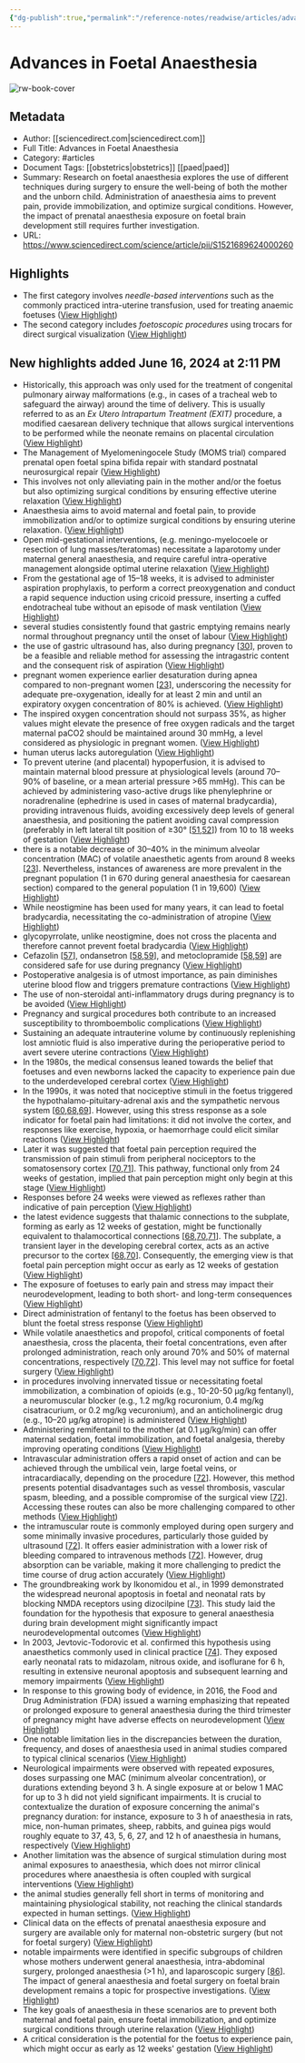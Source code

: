 ```yaml
---
{"dg-publish":true,"permalink":"/reference-notes/readwise/articles/advances-in-foetal-anaesthesia/"}
---
```


# Advances in Foetal Anaesthesia

![rw-book-cover](https://ars.els-cdn.com/content/image/1-s2.0-S1521689624X0004X-cov150h.gif)

## Metadata
- Author: [[sciencedirect.com\|sciencedirect.com]]
- Full Title: Advances in Foetal Anaesthesia
- Category: #articles
- Document Tags: [[obstetrics\|obstetrics]] [[paed\|paed]] 
- Summary: Research on foetal anaesthesia explores the use of different techniques during surgery to ensure the well-being of both the mother and the unborn child. Administration of anaesthesia aims to prevent pain, provide immobilization, and optimize surgical conditions. However, the impact of prenatal anaesthesia exposure on foetal brain development still requires further investigation.
- URL: https://www.sciencedirect.com/science/article/pii/S1521689624000260

## Highlights
- The first category involves *needle-based interventions* such as the commonly practiced intra-uterine transfusion, used for treating anaemic foetuses ([View Highlight](https://read.readwise.io/read/01j0dp15gnw5nd9escet7bvd98))
- The second category includes *foetoscopic procedures* using trocars for direct surgical visualization ([View Highlight](https://read.readwise.io/read/01j0dp2yp1vh3y1vysbp9cqt58))
## New highlights added June 16, 2024 at 2:11 PM
- Historically, this approach was only used for the treatment of congenital pulmonary airway malformations (e.g., in cases of a tracheal web to safeguard the airway) around the time of delivery. This is usually referred to as an *Ex Utero Intrapartum Treatment (EXIT)* procedure, a modified caesarean delivery technique that allows surgical interventions to be performed while the neonate remains on placental circulation ([View Highlight](https://read.readwise.io/read/01j0fpn9026xf8z3fhcjjb9b1q))
- The Management of Myelomeningocele Study (MOMS trial) compared prenatal open foetal spina bifida repair with standard postnatal neurosurgical repair ([View Highlight](https://read.readwise.io/read/01j0fpks2r4165w4n3fnba2tth))
- This involves not only alleviating pain in the mother and/or the foetus but also optimizing surgical conditions by ensuring effective uterine relaxation ([View Highlight](https://read.readwise.io/read/01j0fq5ke8z3hw4kazm6k7a65d))
- Anaesthesia aims to avoid maternal and foetal pain, to provide immobilization and/or to optimize surgical conditions by ensuring uterine relaxation. ([View Highlight](https://read.readwise.io/read/01j0fq9fhyaf9ffve47t4kgbh7))
- Open mid-gestational interventions, (e.g. meningo-myelocoele or resection of lung masses/teratomas) necessitate a laparotomy under maternal general anaesthesia, and require careful intra-operative management alongside optimal uterine relaxation ([View Highlight](https://read.readwise.io/read/01j0fqfz35xe6yrfqh6rn4smpv))
- From the gestational age of 15–18 weeks, it is advised to administer aspiration prophylaxis, to perform a correct preoxygenation and conduct a rapid sequence induction using cricoid pressure, inserting a cuffed endotracheal tube without an episode of mask ventilation ([View Highlight](https://read.readwise.io/read/01j0fqh49x7vmsvk3zha6epvxx))
- several studies consistently found that gastric emptying remains nearly normal throughout pregnancy until the onset of labour ([View Highlight](https://read.readwise.io/read/01j0fqshyz705aedsjy6t1g5gd))
- the use of gastric ultrasound has, also during pregnancy [[30](https://www.sciencedirect.com/science/article/pii/S1521689624000260#bib30)], proven to be a feasible and reliable method for assessing the intragastric content and the consequent risk of aspiration ([View Highlight](https://read.readwise.io/read/01j0fqvqag9dn3r61ybez4m6xb))
- pregnant women experience earlier desaturation during apnea compared to non-pregnant women [[23](https://www.sciencedirect.com/science/article/pii/S1521689624000260#bib23)], underscoring the necessity for adequate pre-oxygenation, ideally for at least 2 min and until an expiratory oxygen concentration of 80% is achieved. ([View Highlight](https://read.readwise.io/read/01j0fqyxd5zv75cv8n95anj9x3))
- The inspired oxygen concentration should not surpass 35%, as higher values might elevate the presence of free oxygen radicals and the target maternal paCO2 should be maintained around 30 mmHg, a level considered as physiologic in pregnant women. ([View Highlight](https://read.readwise.io/read/01j0fqzsbqcgrw78ykj8ccyvnb))
- human uterus lacks autoregulation ([View Highlight](https://read.readwise.io/read/01j0fr06nwzbbxw3g90nbm5fxf))
- To prevent uterine (and placental) hypoperfusion, it is advised to maintain maternal blood pressure at physiological levels (around 70–90% of baseline, or a mean arterial pressure >65 mmHg). This can be achieved by administering vaso-active drugs like phenylephrine or noradrenaline (ephedrine is used in cases of maternal bradycardia), providing intravenous fluids, avoiding excessively deep levels of general anaesthesia, and positioning the patient avoiding caval compression (preferably in left lateral tilt position of ≥30° [[51](https://www.sciencedirect.com/science/article/pii/S1521689624000260#bib51),[52](https://www.sciencedirect.com/science/article/pii/S1521689624000260#bib52)]) from 10 to 18 weeks of gestation ([View Highlight](https://read.readwise.io/read/01j0fr10w801y783dez7rpwcxq))
- there is a notable decrease of 30–40% in the minimum alveolar concentration (MAC) of volatile anaesthetic agents from around 8 weeks [[23](https://www.sciencedirect.com/science/article/pii/S1521689624000260#bib23)]. Nevertheless, instances of awareness are more prevalent in the pregnant population (1 in 670 during general anaesthesia for caesarean section) compared to the general population (1 in 19,600) ([View Highlight](https://read.readwise.io/read/01j0fr2tcgk8aqze6n1w6hpdq8))
- While neostigmine has been used for many years, it can lead to foetal bradycardia, necessitating the co-administration of atropine ([View Highlight](https://read.readwise.io/read/01j0frgv0q1ths6t7ya18ht8d0))
- glycopyrrolate, unlike neostigmine, does not cross the placenta and therefore cannot prevent foetal bradycardia ([View Highlight](https://read.readwise.io/read/01j0frgzd77cfk9ntc7hezmch9))
- Cefazolin [[57](https://www.sciencedirect.com/science/article/pii/S1521689624000260#bib57)], ondansetron [[58](https://www.sciencedirect.com/science/article/pii/S1521689624000260#bib58),[59](https://www.sciencedirect.com/science/article/pii/S1521689624000260#bib59)], and metoclopramide [[58](https://www.sciencedirect.com/science/article/pii/S1521689624000260#bib58),[59](https://www.sciencedirect.com/science/article/pii/S1521689624000260#bib59)] are considered safe for use during pregnancy ([View Highlight](https://read.readwise.io/read/01j0frmpnayngw0n677etq2v1j))
- Postoperative analgesia is of utmost importance, as pain diminishes uterine blood flow and triggers premature contractions ([View Highlight](https://read.readwise.io/read/01j0frn9wvyrfafz95y6wqy5jf))
- The use of non-steroidal anti-inflammatory drugs during pregnancy is to be avoided ([View Highlight](https://read.readwise.io/read/01j0frr2yq7yqqh3vz79shzgw2))
- Pregnancy and surgical procedures both contribute to an increased susceptibility to thromboembolic complications ([View Highlight](https://read.readwise.io/read/01j0frrtd77edd0wg87genwx6d))
- Sustaining an adequate intrauterine volume by continuously replenishing lost amniotic fluid is also imperative during the perioperative period to avert severe uterine contractions ([View Highlight](https://read.readwise.io/read/01j0frz02qzer9g38y34t22e7j))
- In the 1980s, the medical consensus leaned towards the belief that foetuses and even newborns lacked the capacity to experience pain due to the underdeveloped cerebral cortex ([View Highlight](https://read.readwise.io/read/01j0fs1k8fsap2dscs36tbrcr3))
- In the 1990s, it was noted that nociceptive stimuli in the foetus triggered the hypothalamo-pituitary-adrenal axis and the sympathetic nervous system [[60](https://www.sciencedirect.com/science/article/pii/S1521689624000260#bib60),[68](https://www.sciencedirect.com/science/article/pii/S1521689624000260#bib68),[69](https://www.sciencedirect.com/science/article/pii/S1521689624000260#bib69)]. However, using this stress response as a sole indicator for foetal pain had limitations: it did not involve the cortex, and responses like exercise, hypoxia, or haemorrhage could elicit similar reactions ([View Highlight](https://read.readwise.io/read/01j0fs2n4awxtqavgnth9a09tk))
- Later it was suggested that foetal pain perception required the transmission of pain stimuli from peripheral nociceptors to the somatosensory cortex [[70](https://www.sciencedirect.com/science/article/pii/S1521689624000260#bib70),[71](https://www.sciencedirect.com/science/article/pii/S1521689624000260#bib71)]. This pathway, functional only from 24 weeks of gestation, implied that pain perception might only begin at this stage ([View Highlight](https://read.readwise.io/read/01j0fs3p7sv77cdwkca8fyax27))
- Responses before 24 weeks were viewed as reflexes rather than indicative of pain perception ([View Highlight](https://read.readwise.io/read/01j0fs4hrrp6tr0qpcdbwymvq7))
- the latest evidence suggests that thalamic connections to the subplate, forming as early as 12 weeks of gestation, might be functionally equivalent to thalamocortical connections [[68](https://www.sciencedirect.com/science/article/pii/S1521689624000260#bib68),[70](https://www.sciencedirect.com/science/article/pii/S1521689624000260#bib70),[71](https://www.sciencedirect.com/science/article/pii/S1521689624000260#bib71)]. The subplate, a transient layer in the developing cerebral cortex, acts as an active precursor to the cortex [[68](https://www.sciencedirect.com/science/article/pii/S1521689624000260#bib68),[70](https://www.sciencedirect.com/science/article/pii/S1521689624000260#bib70)]. Consequently, the emerging view is that foetal pain perception might occur as early as 12 weeks of gestation ([View Highlight](https://read.readwise.io/read/01j0fs58d4dygspp0x1h5cee05))
- The exposure of foetuses to early pain and stress may impact their neurodevelopment, leading to both short- and long-term consequences ([View Highlight](https://read.readwise.io/read/01j0fs685bykfspsstv9bdz6mk))
- Direct administration of fentanyl to the foetus has been observed to blunt the foetal stress response ([View Highlight](https://read.readwise.io/read/01j0fs6bv99vee2kmyf55f18sf))
- While volatile anaesthetics and propofol, critical components of foetal anaesthesia, cross the placenta, their foetal concentrations, even after prolonged administration, reach only around 70% and 50% of maternal concentrations, respectively [[70](https://www.sciencedirect.com/science/article/pii/S1521689624000260#bib70),[72](https://www.sciencedirect.com/science/article/pii/S1521689624000260#bib72)]. This level may not suffice for foetal surgery ([View Highlight](https://read.readwise.io/read/01j0fs6sfktdzc050bhrp27jxp))
- in procedures involving innervated tissue or necessitating foetal immobilization, a combination of opioids (e.g., 10-20-50 μg/kg fentanyl), a neuromuscular blocker (e.g., 1.2 mg/kg rocuronium, 0.4 mg/kg cisatracurium, or 0.2 mg/kg vecuronium), and an anticholinergic drug (e.g., 10–20 μg/kg atropine) is administered ([View Highlight](https://read.readwise.io/read/01j0fs7h5m55cgaedctxkc4773))
- Administering remifentanil to the mother (at 0.1 μg/kg/min) can offer maternal sedation, foetal immobilization, and foetal analgesia, thereby improving operating conditions ([View Highlight](https://read.readwise.io/read/01j0fs97jwnbjs1whbpjkr605t))
- Intravascular administration offers a rapid onset of action and can be achieved through the umbilical vein, large foetal veins, or intracardiacally, depending on the procedure [[72](https://www.sciencedirect.com/science/article/pii/S1521689624000260#bib72)]. However, this method presents potential disadvantages such as vessel thrombosis, vascular spasm, bleeding, and a possible compromise of the surgical view [[72](https://www.sciencedirect.com/science/article/pii/S1521689624000260#bib72)]. Accessing these routes can also be more challenging compared to other methods ([View Highlight](https://read.readwise.io/read/01j0fsfze6x87xm2y0nt8tmr1b))
- the intramuscular route is commonly employed during open surgery and some minimally invasive procedures, particularly those guided by ultrasound [[72](https://www.sciencedirect.com/science/article/pii/S1521689624000260#bib72)]. It offers easier administration with a lower risk of bleeding compared to intravenous methods [[72](https://www.sciencedirect.com/science/article/pii/S1521689624000260#bib72)]. However, drug absorption can be variable, making it more challenging to predict the time course of drug action accurately ([View Highlight](https://read.readwise.io/read/01j0fshmtw62n81rssjnmtyqae))
- The groundbreaking work by Ikonomidou et al., in 1999 demonstrated the widespread neuronal apoptosis in foetal and neonatal rats by blocking NMDA receptors using dizocilpine [[73](https://www.sciencedirect.com/science/article/pii/S1521689624000260#bib73)]. This study laid the foundation for the hypothesis that exposure to general anaesthesia during brain development might significantly impact neurodevelopmental outcomes ([View Highlight](https://read.readwise.io/read/01j0fsmvenyqkjsa1g7sxac8cw))
- In 2003, Jevtovic-Todorovic et al. confirmed this hypothesis using anaesthetics commonly used in clinical practice [[74](https://www.sciencedirect.com/science/article/pii/S1521689624000260#bib74)]. They exposed early neonatal rats to midazolam, nitrous oxide, and isoflurane for 6 h, resulting in extensive neuronal apoptosis and subsequent learning and memory impairments ([View Highlight](https://read.readwise.io/read/01j0fsnt6yvj99a6155sc9bjdf))
- In response to this growing body of evidence, in 2016, the Food and Drug Administration (FDA) issued a warning emphasizing that repeated or prolonged exposure to general anaesthesia during the third trimester of pregnancy might have adverse effects on neurodevelopment ([View Highlight](https://read.readwise.io/read/01j0fsppzx9y1871xsneg81dbx))
- One notable limitation lies in the discrepancies between the duration, frequency, and doses of anaesthesia used in animal studies compared to typical clinical scenarios ([View Highlight](https://read.readwise.io/read/01j0fsqt5vqzsdndp6g5ptnr06))
- Neurological impairments were observed with repeated exposures, doses surpassing one MAC (minimum alveolar concentration), or durations extending beyond 3 h. A single exposure at or below 1 MAC for up to 3 h did not yield significant impairments. It is crucial to contextualize the duration of exposure concerning the animal's pregnancy duration: for instance, exposure to 3 h of anaesthesia in rats, mice, non-human primates, sheep, rabbits, and guinea pigs would roughly equate to 37, 43, 5, 6, 27, and 12 h of anaesthesia in humans, respectively ([View Highlight](https://read.readwise.io/read/01j0fsrv3g6zdv550aybts3fv2))
- Another limitation was the absence of surgical stimulation during most animal exposures to anaesthesia, which does not mirror clinical procedures where anaesthesia is often coupled with surgical interventions ([View Highlight](https://read.readwise.io/read/01j0fstr3qh7h90cfqph7k7723))
- the animal studies generally fell short in terms of monitoring and maintaining physiological stability, not reaching the clinical standards expected in human settings. ([View Highlight](https://read.readwise.io/read/01j0fswjrak0vbrtzc1t823be3))
- Clinical data on the effects of prenatal anaesthesia exposure and surgery are available only for maternal non-obstetric surgery (but not for foetal surgery) ([View Highlight](https://read.readwise.io/read/01j0ft57v8np82v5pswk0jwysh))
- notable impairments were identified in specific subgroups of children whose mothers underwent general anaesthesia, intra-abdominal surgery, prolonged anaesthesia (>1 h), and laparoscopic surgery [[86](https://www.sciencedirect.com/science/article/pii/S1521689624000260#bib86)]. The impact of general anaesthesia and foetal surgery on foetal brain development remains a topic for prospective investigations. ([View Highlight](https://read.readwise.io/read/01j0ft7eb53rw0pq7r5tf73nr5))
- The key goals of anaesthesia in these scenarios are to prevent both maternal and foetal pain, ensure foetal immobilization, and optimize surgical conditions through uterine relaxation ([View Highlight](https://read.readwise.io/read/01j0ft808tfe9sqa1es8xjawgt))
- A critical consideration is the potential for the foetus to experience pain, which might occur as early as 12 weeks' gestation ([View Highlight](https://read.readwise.io/read/01j0ft88231jcwq3qf2y774mfv))
